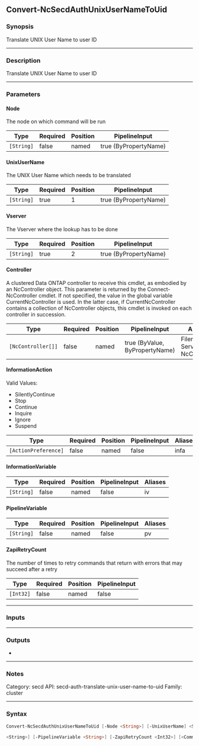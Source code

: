 Convert-NcSecdAuthUnixUserNameToUid
-----------------------------------

### Synopsis
Translate UNIX User Name to user ID

---

### Description

Translate UNIX User Name to user ID

---

### Parameters
#### **Node**
The node on which command will be run

|Type      |Required|Position|PipelineInput        |
|----------|--------|--------|---------------------|
|`[String]`|false   |named   |true (ByPropertyName)|

#### **UnixUserName**
The UNIX User Name which needs to be translated

|Type      |Required|Position|PipelineInput        |
|----------|--------|--------|---------------------|
|`[String]`|true    |1       |true (ByPropertyName)|

#### **Vserver**
The Vserver where the lookup has to be done

|Type      |Required|Position|PipelineInput        |
|----------|--------|--------|---------------------|
|`[String]`|true    |2       |true (ByPropertyName)|

#### **Controller**
A clustered Data ONTAP controller to receive this cmdlet, as embodied by an NcController object.  This parameter is returned by the Connect-NcController cmdlet.  If not specified, the value in the global variable CurrentNcController is used.  In the latter case, if CurrentNcController contains a collection of NcController objects, this cmdlet is invoked on each controller in succession.

|Type              |Required|Position|PipelineInput                 |Aliases                          |
|------------------|--------|--------|------------------------------|---------------------------------|
|`[NcController[]]`|false   |named   |true (ByValue, ByPropertyName)|Filer<br/>Server<br/>NcController|

#### **InformationAction**

Valid Values:

* SilentlyContinue
* Stop
* Continue
* Inquire
* Ignore
* Suspend

|Type                |Required|Position|PipelineInput|Aliases|
|--------------------|--------|--------|-------------|-------|
|`[ActionPreference]`|false   |named   |false        |infa   |

#### **InformationVariable**

|Type      |Required|Position|PipelineInput|Aliases|
|----------|--------|--------|-------------|-------|
|`[String]`|false   |named   |false        |iv     |

#### **PipelineVariable**

|Type      |Required|Position|PipelineInput|Aliases|
|----------|--------|--------|-------------|-------|
|`[String]`|false   |named   |false        |pv     |

#### **ZapiRetryCount**
The number of times to retry commands that return with errors that may succeed after a retry

|Type     |Required|Position|PipelineInput|
|---------|--------|--------|-------------|
|`[Int32]`|false   |named   |false        |

---

### Inputs

---

### Outputs
* 

---

### Notes
Category: secd
API: secd-auth-translate-unix-user-name-to-uid
Family: cluster

---

### Syntax
```PowerShell
Convert-NcSecdAuthUnixUserNameToUid [-Node <String>] [-UnixUserName] <String> [-Vserver] <String> [-Controller <NcController[]>] [-InformationAction <ActionPreference>] [-InformationVariable 
```
```PowerShell
<String>] [-PipelineVariable <String>] [-ZapiRetryCount <Int32>] [<CommonParameters>]
```
